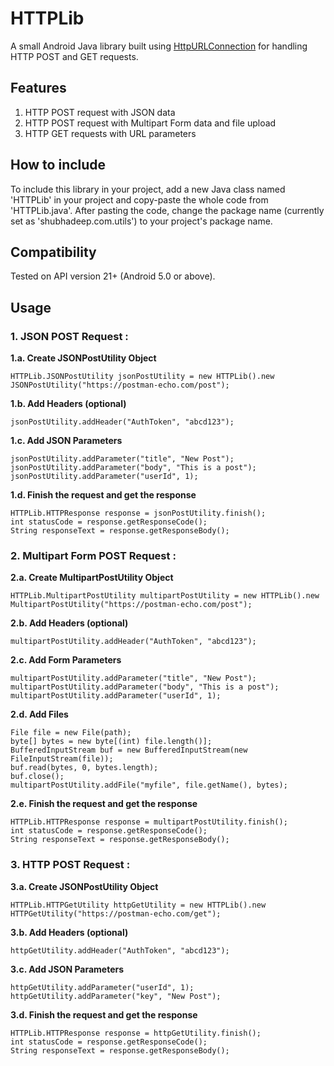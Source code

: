 # HTTPLib
A small Android Java library built using [HttpURLConnection](https://developer.android.com/reference/java/net/HttpURLConnection) for handling HTTP POST and GET requests.

## Features

1. HTTP POST request with JSON data
2. HTTP POST request with Multipart Form data and file upload
3. HTTP GET requests with URL parameters

## How to include

To include this library in your project, add a new Java class named 'HTTPLib' in your project and copy-paste the whole code from 'HTTPLib.java'. After pasting the code, change the package name (currently set as 'shubhadeep.com.utils') to your project's package name.

## Compatibility

Tested on API version 21+ (Android 5.0 or above). 

## Usage

### 1. JSON POST Request :

**1.a. Create JSONPostUtility Object**
```
HTTPLib.JSONPostUtility jsonPostUtility = new HTTPLib().new JSONPostUtility("https://postman-echo.com/post");
```
**1.b. Add Headers (optional)**
```
jsonPostUtility.addHeader("AuthToken", "abcd123");
```
**1.c. Add JSON Parameters**
```
jsonPostUtility.addParameter("title", "New Post");
jsonPostUtility.addParameter("body", "This is a post");
jsonPostUtility.addParameter("userId", 1);
```
**1.d. Finish the request and get the response**
```
HTTPLib.HTTPResponse response = jsonPostUtility.finish();
int statusCode = response.getResponseCode();
String responseText = response.getResponseBody();
```

### 2. Multipart Form POST Request :

**2.a. Create MultipartPostUtility Object**
```
HTTPLib.MultipartPostUtility multipartPostUtility = new HTTPLib().new MultipartPostUtility("https://postman-echo.com/post");
```
**2.b. Add Headers (optional)**
```
multipartPostUtility.addHeader("AuthToken", "abcd123");
```
**2.c. Add Form Parameters**
```
multipartPostUtility.addParameter("title", "New Post");
multipartPostUtility.addParameter("body", "This is a post");
multipartPostUtility.addParameter("userId", 1);
```
**2.d. Add Files**
```
File file = new File(path);
byte[] bytes = new byte[(int) file.length()];
BufferedInputStream buf = new BufferedInputStream(new FileInputStream(file));
buf.read(bytes, 0, bytes.length);
buf.close();
multipartPostUtility.addFile("myfile", file.getName(), bytes);
```
**2.e. Finish the request and get the response**
```
HTTPLib.HTTPResponse response = multipartPostUtility.finish();
int statusCode = response.getResponseCode();
String responseText = response.getResponseBody();
```

### 3. HTTP POST Request :

**3.a. Create JSONPostUtility Object**
```
HTTPLib.HTTPGetUtility httpGetUtility = new HTTPLib().new HTTPGetUtility("https://postman-echo.com/get");
```
**3.b. Add Headers (optional)**
```
httpGetUtility.addHeader("AuthToken", "abcd123");
```
**3.c. Add JSON Parameters**
```
httpGetUtility.addParameter("userId", 1);
httpGetUtility.addParameter("key", "New Post");
```
**3.d. Finish the request and get the response**
```
HTTPLib.HTTPResponse response = httpGetUtility.finish();
int statusCode = response.getResponseCode();
String responseText = response.getResponseBody();
```
